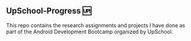 ## UpSchool-Progress :up:
This repo contains the research assignments and projects I have done as part of the Android Development Bootcamp organized by UpSchool.
